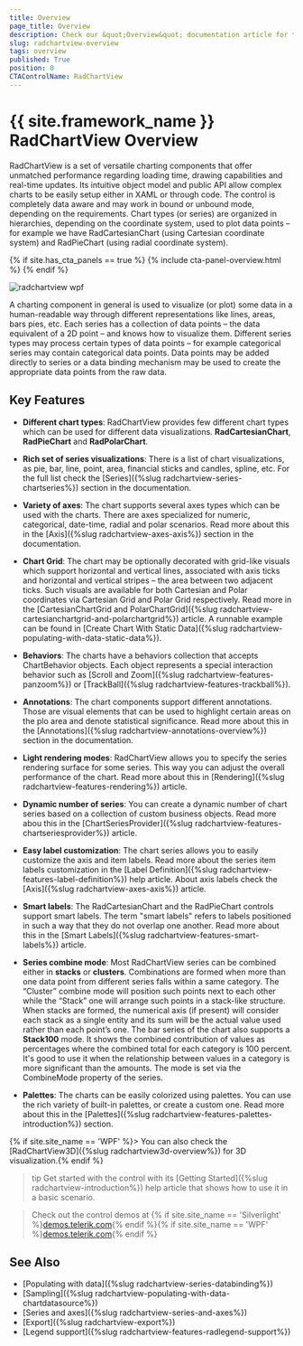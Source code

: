 ```yaml
---
title: Overview
page_title: Overview
description: Check our &quot;Overview&quot; documentation article for the RadChartView {{ site.framework_name }} control.
slug: radchartview-overview
tags: overview
published: True
position: 0
CTAControlName: RadChartView
---
```


# {{ site.framework_name }} RadChartView Overview

RadChartView is a set of versatile charting components that offer unmatched performance regarding loading time, drawing capabilities and real-time updates. Its intuitive object model and public API allow complex charts to be easily setup either in XAML or through code. The control is completely data aware and may work in bound or unbound mode, depending on the requirements. Chart types (or series) are organized in hierarchies, depending on the coordinate system, used to plot data points – for example we have RadCartesianChart (using Cartesian coordinate system) and RadPieChart (using radial coordinate system).

{% if site.has_cta_panels == true %}
{% include cta-panel-overview.html %}
{% endif %}

![radchartview wpf](images/radchartview-overview-1.png)

A charting component in general is used to visualize (or plot) some data in a human-readable way through different representations like lines, areas, bars pies, etc. Each series has a collection of data points – the data equivalent of a 2D point – and knows how to visualize them. Different series types may process certain types of data points – for example categorical series may contain categorical data points. Data points may be added directly to series or a data binding mechanism may be used to create the appropriate data points from the raw data.


## Key Features

* __Different chart types__: RadChartView provides few different chart types which can be used for different data visualizations. __RadCartesianChart__, __RadPieChart__ and __RadPolarChart__.

* __Rich set of series visualizations__: There is a list of chart visualizations, as pie, bar, line, point, area, financial sticks and candles, spline, etc. For the full list check the [Series]({%slug radchartview-series-chartseries%}) section in the documentation.

* __Variety of axes__: The chart supports several axes types which can be used with the charts. There are axes specialized for numeric, categorical, date-time, radial and polar scenarios. Read more about this in the [Axis]({%slug radchartview-axes-axis%}) section in the documentation.

* __Chart Grid__: The chart may be optionally decorated with grid-like visuals which support horizontal and vertical lines, associated with axis ticks and horizontal and vertical stripes – the area between two adjacent ticks. Such visuals are available for both Cartesian and Polar coordinates via Cartesian Grid and Polar Grid respectively. Read more in the [CartesianChartGrid and PolarChartGrid]({%slug radchartview-cartesianchartgrid-and-polarchartgrid%}) article. A runnable example can be found in [Create Chart With Static Data]({%slug radchartview-populating-with-data-static-data%}).

* __Behaviors__: The charts have a behaviors collection that accepts ChartBehavior objects. Each object represents a special interaction behavior such as [Scroll and Zoom]({%slug radchartview-features-panzoom%}) or [TrackBall]({%slug radchartview-features-trackball%}).

* __Annotations__: The chart components support different annotations. Those are visual elements that can be used to highlight certain areas on the plo area and denote statistical significance. Read more about this in the [Annotations]({%slug radchartview-annotations-overview%}) section in the documentation.

* __Light rendering modes__: RadChartView allows you to specify the series rendering surface for some series. This way you can adjust the overall performance of the chart. Read more about this in [Rendering]({%slug radchartview-features-rendering%}) article.

* __Dynamic number of series__: You can create a dynamic number of chart series based on a collection of custom business objects. Read more abou this in the [ChartSeriesProvider]({%slug radchartview-features-chartseriesprovider%}) article.

* __Easy label customization__: The chart series allows you to easily customize the axis and item labels. Read more about the series item labels customization in the [Label Definition]({%slug radchartview-features-label-definition%}) help article. About axis labels check the [Axis]({%slug radchartview-axes-axis%}) article.

* __Smart labels__: The RadCartesianChart and the RadPieChart controls support smart labels. The term "smart labels" refers to labels positioned in such a way that they do not overlap one another. Read more about this in the [Smart Labels]({%slug radchartview-features-smart-labels%}) article.

* __Series combine mode__: Most RadChartView series can be combined either in __stacks__ or __clusters__. Combinations are formed when more than one data point from different series falls within a same category. The “Cluster” combine mode will position such points next to each other while the “Stack” one will arrange such points in a stack-like structure. When stacks are formed, the numerical axis (if present) will consider each stack as a single entity and its sum will be the actual value used rather than each point’s one. The bar series of the chart also supports a __Stack100__ mode. It shows the combined contribution of values as percentages where the combined total for each category is 100 percent. It's good to use it when the relationship between values in a category is more significant than the amounts. The mode is set via the CombineMode property of the series.

* __Palettes__: The charts can be easily colorized using palettes. You can use the rich variety of built-in palettes, or create a custom one. Read more about this in the [Palettes]({%slug radchartview-features-palettes-introduction%}) section.

{% if site.site_name == 'WPF' %}> You can also check the [RadChartView3D]({%slug radchartview3d-overview%}) for 3D visualization.{% endif %}

>tip Get started with the control with its [Getting Started]({%slug radchartview-introduction%}) help article that shows how to use it in a basic scenario.

> Check out the control demos at {% if site.site_name == 'Silverlight' %}[demos.telerik.com](https://demos.telerik.com/silverlight/#ChartView/FirstLook){% endif %}{% if site.site_name == 'WPF' %}[demos.telerik.com](https://demos.telerik.com/wpf/){% endif %}

## See Also  
* [Populating with data]({%slug radchartview-series-databinding%})
* [Sampling]({%slug radchartview-populating-with-data-chartdatasource%})
* [Series and axes]({%slug radchartview-series-and-axes%})
* [Export]({%slug radchartview-export%})
* [Legend support]({%slug radchartview-features-radlegend-support%})
